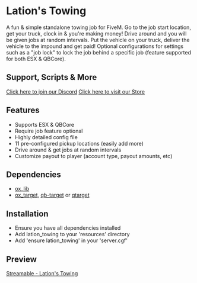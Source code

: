 # Lation's Towing
A fun & simple standalone towing job for FiveM. Go to the job start location, get your truck, clock in & you're making money! Drive around and you will be given jobs at random intervals. Put the vehicle on your truck, deliver the vehicle to the impound and get paid! Optional configurations for settings such as a "job lock" to lock the job behind a specific job (feature supported for both ESX & QBCore).

## Support, Scripts & More
[Click here to join our Discord](https://discord.gg/9EbY4nM5uu)
[Click here to visit our Store](https://lationscripts.com/github)

## Features
- Supports ESX & QBCore
- Require job feature optional
- Highly detailed config file
- 11 pre-configured pickup locations (easily add more)
- Drive around & get jobs at random intervals
- Customize payout to player (account type, payout amounts, etc)

## Dependencies
- [ox_lib](https://github.com/overextended/ox_lib/releases)
- [ox_target](https://github.com/overextended/ox_target/releases), [qb-target](https://github.com/qbcore-framework/qb-target) or [qtarget](https://github.com/overextended/ox_target/releases)

## Installation
- Ensure you have all dependencies installed
- Add lation_towing to your 'resources' directory
- Add 'ensure lation_towing' in your 'server.cgf'

## Preview
[Streamable - Lation's Towing](https://streamable.com/j9djua)
